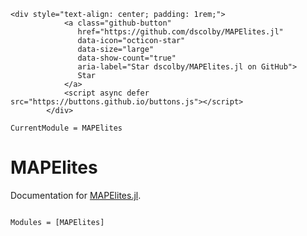 ```@raw html
<div style="text-align: center; padding: 1rem;">
            <a class="github-button"
               href="https://github.com/dscolby/MAPElites.jl"
               data-icon="octicon-star"
               data-size="large"
               data-show-count="true"
               aria-label="Star dscolby/MAPElites.jl on GitHub">
               Star
            </a>
            <script async defer src="https://buttons.github.io/buttons.js"></script>
        </div>
```

```@meta
CurrentModule = MAPElites
```

# MAPElites

Documentation for [MAPElites.jl](https://github.com/dscolby/MAPElites.jl).

```@index
```

```@autodocs
Modules = [MAPElites]
```
